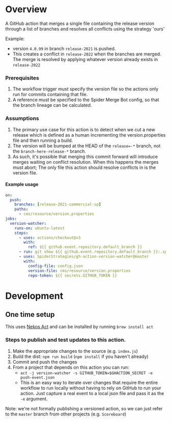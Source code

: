 # Overview
A GitHub action that merges a single file containing the release version 
through a list of branches and resolves all conflicts using the strategy 'ours'

Example: 
- version `4.0.99` in branch `release-2021` is pushed.
- This creates a conflict in `release-2022` when the branches are merged.  The merge is resolved by applying whatever version already exists in `release-2022`

### Prerequisites
1. The workflow trigger must specify the version file so the actions only run for commits containing that file.
2. A reference must be specified to the Spider Merge Bot config, so that the branch lineage can be calculated.

### Assumptions
1. The primary use case for this action is to detect when we cut a new release which is defined as a human incrementing the version.properties file and then running a build.
2. The version will be bumped at the HEAD of the `release=-*` branch, not the `branch-here-release-*` branch.
3. As such, it's possible that merging this commit forward will introduce merges waiting on conflict resolution.  When this happens the merges must abort; The only file this action should resolve conflicts in is the version file.

#### Example usage
```yaml
on:
  push:
    branches: [release-2021-commercial-sp]
    paths:
      - cms/resource/version.properties
jobs:
  version-watcher:
    runs-on: ubuntu-latest
    steps:
      - uses: actions/checkout@v3
        with:
          ref: ${{ github.event.repository.default_branch }}
      - run: git show ${{ github.event.repository.default_branch }}:.spider-merge-bot-config.json > config.json
      - uses: SpiderStrategies/gh-action-version-watcher@master
        with:
          config-file: config.json
          version-file: cms/resource/version.properties
          repo-token: ${{ secrets.GITHUB_TOKEN }}
```

# Development

## One time setup

This uses [Nekos Act](https://github.com/nektos/act) and can be installed by running `brew install act`

### Steps to publish and test updates to this action.

1. Make the appropriate changes to the source (e.g. `index.js`)
2. Build the dist: `npm run build` (`npm install` if you haven't already)
3. Commit and push the changes
4. From a project that depends on this action you can run:
   - `act -j version-watcher -s GITHUB_TOKEN=$GHACTION_SECRET -e push-event.json`
   - This is an easy way to iterate over changes that require the entire workflow to run locally without having to rely on GitHub to run your action.  Just capture a real event to a local json file and pass it as the `-e` argument.

Note: we're not formally publishing a versioned action, so we can just refer to the `master` branch from other projects (e.g. `Scoreboard`)
